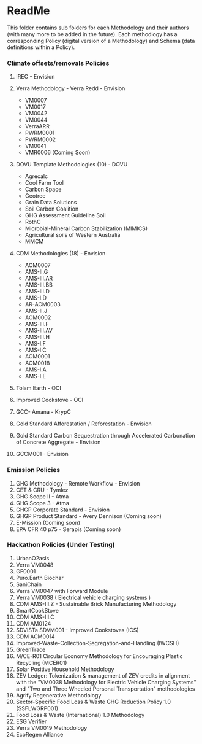 # ReadMe

This folder contains sub folders for each Methodology and their authors (with many more to be added in the future). Each methodlogy has a corresponding Policy (digital version of a Methodology) and Schema (data definitions within a Policy).

### Climate offsets/removals Policies

1. IREC - Envision
2. Verra Methodology - Verra Redd - Envision
   - VM0007
   - VM0017
   - VM0042
   - VM0044
   - VerraARR
   - PWRM0001
   - PWRM0002
   - VM0041
   - VMR0006 (Coming Soon)
3. DOVU Template Methodologies (10) - DOVU
   - Agrecalc
   - Cool Farm Tool
   - Carbon Space
   - Geotree
   - Grain Data Solutions
   - Soil Carbon Coalition
   - GHG Assessment Guideline Soil
   - RothC
   - Microbial-Mineral Carbon Stabilization (MIMICS)
   - Agricultural soils of Western Australia
   - MMCM
     
4. CDM Methodologies (18) - Envision

   - ACM0007
   - AMS-II.G
   - AMS-III.AR
   - AMS-III.BB
   - AMS-III.D
   - AMS-I.D
   - AR-ACM0003
   - AMS-II.J
   - ACM0002
   - AMS-III.F
   - AMS-III.AV
   - AMS-III.H
   - AMS-I.F
   - AMS-I.C
   - ACM0001
   - ACM0018
   - AMS-I.A
   - AMS-I.E

5. Tolam Earth - OCI
6. Improved Cookstove - OCI
7. GCC- Amana - KrypC
8. Gold Standard Afforestation / Reforestation - Envision
9. Gold Standard Carbon Sequestration through Accelerated Carbonation of Concrete Aggregate - Envision
10. GCCM001 - Envision
    
### Emission Policies

1. GHG Methodology - Remote Workflow - Envision
2. CET & CRU - Tymlez
3. GHG Scope II - Atma
4. GHG Scope 3 - Atma
5. GHGP Corporate Standard - Envision
6. GHGP Product Standard - Avery Dennison (Coming soon)
7. E-Mission (Coming soon)
8. EPA CFR 40 p75 - Serapis (Coming soon)

### Hackathon Policies (Under Testing)

1. UrbanO2asis
2. Verra VM0048
3. GF0001
4. Puro.Earth Biochar
5. SaniChain
6. Verra VM0047 with Forward Module
7. Verra VM0038 ( Electrical vehicle charging systems )
8. CDM AMS-III.Z - Sustainable Brick Manufacturing Methodology
9. SmartCookStove
10. CDM AMS-III.C
11. CDM AM0124
12. SDVISTa SDVM001 - Improved Cookstoves (ICS)
13. CDM ACM0014
14. Improved-Waste-Collection-Segregation-and-Handling (IWCSH)
15. GreenTrace
16. M/CE-R01 Circular Economy Methodology for Encouraging Plastic Recycling (MCER01)
17. Solar Positive Household Methodology
18. ZEV Ledger: Tokenization & management of ZEV credits in alignment with the "VM0038 Methodology for Electric Vehicle Charging Systems" and "Two and Three Wheeled Personal Transportation" methodologies
19. Agrify Regenerative Methodology
20. Sector-Specific Food Loss & Waste GHG Reduction Policy 1.0 (SSFLWGRP001)
21. Food Loss & Waste (International) 1.0 Methodology
22. ESG Verifier
23. Verra VM0019 Methodology
24. EcoRegen Alliance
